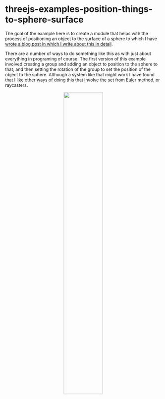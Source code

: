 # threejs-examples-position-things-to-sphere-surface

The goal of the example here is to create a module that helps with the process of positioning an object to the surface of a sphere to which I have [wrote a blog post in which I write about this in detail](https://dustinpfister.github.io/2021/05/14/threejs-examples-position-things-to-sphere-surface/). 

There are a number of ways to do something like this as with just about everything in programing of course. The first version of this example involved creating a group and adding an object to position to the sphere to that, and then setting the rotation of the group to set the position of the object to the sphere. Although a system like that might work I have found that I like other ways of doing this that involve the set from Euler method, or raycasters.

<div align="center">
      <a href="https://www.youtube.com/watch?v=QSdjTqOvJVY">
         <img src="https://img.youtube.com/vi/QSdjTqOvJVY/0.jpg" style="width:50%;">
      </a>
</div>
